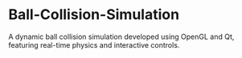 # Ball-Collision-Simulation
A dynamic ball collision simulation developed using OpenGL and Qt, featuring real-time physics and interactive controls.
